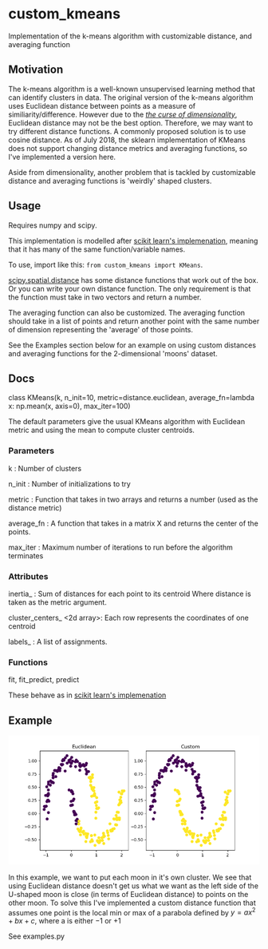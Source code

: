 # custom_kmeans
Implementation of the k-means algorithm with customizable distance, and averaging function

## Motivation
The k-means algorithm is a well-known unsupervised learning method that can identify clusters in data. The original version of the k-means algorithm uses Euclidean distance between points as a measure of similiarity/difference. However due to the [*the curse of dimensionality*](https://en.wikipedia.org/wiki/Curse_of_dimensionality#Distance_functions), Euclidean distance may not be the best option. Therefore, we may want to try different distance functions. A commonly proposed solution is to use cosine distance. As of July 2018, the sklearn implementation of KMeans does not support changing distance metrics and averaging functions, so I've implemented a version here.

Aside from dimensionality, another problem that is tackled by customizable distance and averaging functions is 'weirdly' shaped clusters.

## Usage
Requires numpy and scipy.

This implementation is modelled after [scikit learn's implemenation](http://scikit-learn.org/stable/modules/generated/sklearn.cluster.KMeans.html#sklearn.cluster.KMeans.transform), meaning that it has many of the same function/variable names.

To use, import like this: `from custom_kmeans import KMeans`.

[scipy.spatial.distance](https://docs.scipy.org/doc/scipy/reference/spatial.distance.html) has some distance functions that work out of the box. Or you can write your own distance function. The only requirement is that the function must take in two vectors and return a number.

The averaging function can also be customized. The averaging function should take in a list of points and return another point with the same number of dimension representing the 'average' of those points.

See the Examples section below for an example on using custom distances and averaging functions for the 2-dimensional 'moons' dataset.

## Docs
class KMeans(k, n_init=10, metric=distance.euclidean, 
        average_fn=lambda x: np.mean(x, axis=0), max_iter=100)

The default parameters give the usual KMeans algorithm with Euclidean metric and using the mean to compute cluster centroids.
### Parameters
k <int>: Number of clusters

n_init <int>: Number of initializations to try

metric <fn>: Function that takes in two arrays and returns a number
                (used as the distance metric)

average_fn <fn>: A function that takes in a matrix X
                    and returns the center of the points.

max_iter <int>: Maximum number of iterations to run before the 
                    algorithm terminates

### Attributes
inertia_ <float>: Sum of distances for each point to its centroid
                    Where distance is taken as the metric argument.

cluster_centers_ <2d array>: Each row represents the coordinates of one centroid

labels_ <array>: A list of assignments.

### Functions
fit, fit_predict, predict

These behave as in [scikit learn's implemenation](http://scikit-learn.org/stable/modules/generated/sklearn.cluster.KMeans.html#sklearn.cluster.KMeans.transform)

## Example
![Moons](Moons.png)

In this example, we want to put each moon in it's own cluster. We see that using Euclidean distance doesn't get us what we want as the left side of the U-shaped moon is close (in terms of Euclidean distance) to points on the other moon. To solve this I've implemented a custom distance function that assumes one point is the local min or max of a parabola defined by $y = ax^2 +bx+c$, where a is either $-1$ or $+1$

See examples.py




